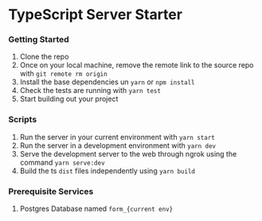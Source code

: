 # TypeScript Server Starter

### Getting Started

1. Clone the repo
2. Once on your local machine, remove the remote link to the source repo with `git remote rm origin`
3. Install the base dependencies un `yarn` or `npm install`
4. Check the tests are running with `yarn test`
5. Start building out your project

### Scripts

1. Run the server in your current environment with `yarn start`
2. Run the server in a development environment with `yarn dev`
3. Serve the development server to the web through ngrok using the command `yarn serve:dev`
4. Build the ts `dist` files independently using `yarn build`

### Prerequisite Services

1. Postgres Database named `form_{current env}`
